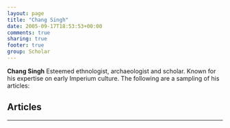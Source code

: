 ```yaml
---
layout: page
title: "Chang Singh"
date: 2005-09-17T18:53:53+00:00
comments: true
sharing: true
footer: true
group: Scholar
---
```


**Chang Singh** Esteemed ethnologist, archaeologist and scholar.  Known for his expertise  on early Imperium culture.  The following are a sampling of his articles:

## Articles



----
